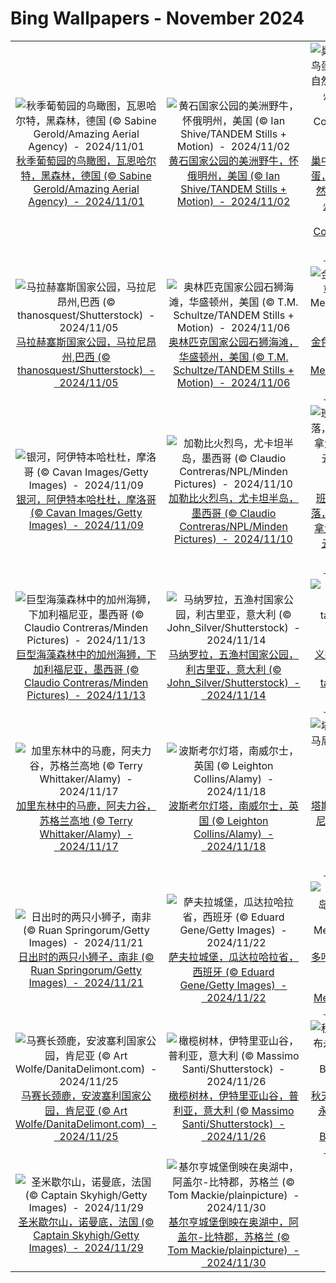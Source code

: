 # Bing Wallpapers - November 2024

| | | | |
|:-------------------------:|:-------------------------:|:-------------------------:|:-------------------------:|
| ![秋季葡萄园的鸟瞰图，瓦恩哈尔特，黑森林，德国 (© Sabine Gerold/Amazing Aerial Agency)  -  2024/11/01](https://cn.bing.com/th?id=OHR.VineyardsBlackForestFall_ZH-CN6767078591_UHD.jpg&w=480)[秋季葡萄园的鸟瞰图，瓦恩哈尔特，黑森林，德国 (© Sabine Gerold/Amazing Aerial Agency)  -  2024/11/01](https://cn.bing.com/th?id=OHR.VineyardsBlackForestFall_ZH-CN6767078591_UHD.jpg) | ![黄石国家公园的美洲野牛，怀俄明州，美国 (© Ian Shive/TANDEM Stills + Motion)  -  2024/11/02](https://cn.bing.com/th?id=OHR.BisonYellowstone_ZH-CN7320887379_UHD.jpg&w=480)[黄石国家公园的美洲野牛，怀俄明州，美国 (© Ian Shive/TANDEM Stills + Motion)  -  2024/11/02](https://cn.bing.com/th?id=OHR.BisonYellowstone_ZH-CN7320887379_UHD.jpg) | ![巢中的加勒比火烈鸟蛋，里奥拉加托斯自然保护区，尤卡坦州，墨西哥 (© Claudio Contreras/Minden Pictures)  -  2024/11/03](https://cn.bing.com/th?id=OHR.YucatanBiosphere_ZH-CN7442392453_UHD.jpg&w=480)[巢中的加勒比火烈鸟蛋，里奥拉加托斯自然保护区，尤卡坦州，墨西哥 (© Claudio Contreras/Minden Pictures)  -  2024/11/03](https://cn.bing.com/th?id=OHR.YucatanBiosphere_ZH-CN7442392453_UHD.jpg) | ![坎布里亚湖区，格拉斯米尔，英格兰 (© Thomas Molyneux/Getty Images)  -  2024/11/04](https://cn.bing.com/th?id=OHR.CumbriaAutumn_ZH-CN7697251216_UHD.jpg&w=480)[坎布里亚湖区，格拉斯米尔，英格兰 (© Thomas Molyneux/Getty Images)  -  2024/11/04](https://cn.bing.com/th?id=OHR.CumbriaAutumn_ZH-CN7697251216_UHD.jpg) |
| ![马拉赫塞斯国家公园，马拉尼昂州,巴西 (© thanosquest/Shutterstock)  -  2024/11/05](https://cn.bing.com/th?id=OHR.LencoisMaranhao_ZH-CN8194406488_UHD.jpg&w=480)[马拉赫塞斯国家公园，马拉尼昂州,巴西 (© thanosquest/Shutterstock)  -  2024/11/05](https://cn.bing.com/th?id=OHR.LencoisMaranhao_ZH-CN8194406488_UHD.jpg) | ![奥林匹克国家公园石狮海滩，华盛顿州，美国 (© T.M. Schultze/TANDEM Stills + Motion)  -  2024/11/06](https://cn.bing.com/th?id=OHR.ShiShiBeach_ZH-CN8685799566_UHD.jpg&w=480)[奥林匹克国家公园石狮海滩，华盛顿州，美国 (© T.M. Schultze/TANDEM Stills + Motion)  -  2024/11/06](https://cn.bing.com/th?id=OHR.ShiShiBeach_ZH-CN8685799566_UHD.jpg) | ![金色的松树，坝上草原，中国 (© MelindaChan/Getty Images)  -  2024/11/07](https://cn.bing.com/th?id=OHR.LiDong2024_ZH-CN9944723194_UHD.jpg&w=480)[金色的松树，坝上草原，中国 (© MelindaChan/Getty Images)  -  2024/11/07](https://cn.bing.com/th?id=OHR.LiDong2024_ZH-CN9944723194_UHD.jpg) | ![冰岛冰川河流鸟瞰图 (© rybarmarekk/Shutterstock)  -  2024/11/08](https://cn.bing.com/th?id=OHR.GlacialRivers_ZH-CN0260507556_UHD.jpg&w=480)[冰岛冰川河流鸟瞰图 (© rybarmarekk/Shutterstock)  -  2024/11/08](https://cn.bing.com/th?id=OHR.GlacialRivers_ZH-CN0260507556_UHD.jpg) |
| ![银河，阿伊特本哈杜杜，摩洛哥 (© Cavan Images/Getty Images)  -  2024/11/09](https://cn.bing.com/th?id=OHR.MoroccoMilkyWay_ZH-CN3544344290_UHD.jpg&w=480)[银河，阿伊特本哈杜杜，摩洛哥 (© Cavan Images/Getty Images)  -  2024/11/09](https://cn.bing.com/th?id=OHR.MoroccoMilkyWay_ZH-CN3544344290_UHD.jpg) | ![加勒比火烈鸟，尤卡坦半岛，墨西哥 (© Claudio Contreras/NPL/Minden Pictures)  -  2024/11/10](https://cn.bing.com/th?id=OHR.YucatanFlamingos_ZH-CN0721673752_UHD.jpg&w=480)[加勒比火烈鸟，尤卡坦半岛，墨西哥 (© Claudio Contreras/NPL/Minden Pictures)  -  2024/11/10](https://cn.bing.com/th?id=OHR.YucatanFlamingos_ZH-CN0721673752_UHD.jpg) | ![班夫国家公园的日落，阿尔伯塔省，加拿大 (© fywPhoto 云卷云舒/Getty Images)  -  2024/11/11](https://cn.bing.com/th?id=OHR.Banff24_ZH-CN1156176817_UHD.jpg&w=480)[班夫国家公园的日落，阿尔伯塔省，加拿大 (© fywPhoto 云卷云舒/Getty Images)  -  2024/11/11](https://cn.bing.com/th?id=OHR.Banff24_ZH-CN1156176817_UHD.jpg) | ![透过海湾拱门看到双拱门，拱门国家公园，犹他州，美国 (© Jeff Foott/Minden Pictures)  -  2024/11/12](https://cn.bing.com/th?id=OHR.CoveArch_ZH-CN1281140578_UHD.jpg&w=480)[透过海湾拱门看到双拱门，拱门国家公园，犹他州，美国 (© Jeff Foott/Minden Pictures)  -  2024/11/12](https://cn.bing.com/th?id=OHR.CoveArch_ZH-CN1281140578_UHD.jpg) |
| ![巨型海藻森林中的加州海狮，下加利福尼亚，墨西哥 (© Claudio Contreras/Minden Pictures)  -  2024/11/13](https://cn.bing.com/th?id=OHR.KelpForest_ZH-CN2357269491_UHD.jpg&w=480)[巨型海藻森林中的加州海狮，下加利福尼亚，墨西哥 (© Claudio Contreras/Minden Pictures)  -  2024/11/13](https://cn.bing.com/th?id=OHR.KelpForest_ZH-CN2357269491_UHD.jpg) | ![马纳罗拉，五渔村国家公园，利古里亚，意大利 (© John_Silver/Shutterstock)  -  2024/11/14](https://cn.bing.com/th?id=OHR.ManarolaItaly_ZH-CN2837915120_UHD.jpg&w=480)[马纳罗拉，五渔村国家公园，利古里亚，意大利 (© John_Silver/Shutterstock)  -  2024/11/14](https://cn.bing.com/th?id=OHR.ManarolaItaly_ZH-CN2837915120_UHD.jpg) | ![义蓬灯节 ，清迈，泰国 (© tampatra/Getty Images)  -  2024/11/15](https://cn.bing.com/th?id=OHR.YiPengLanterns_ZH-CN5613043353_UHD.jpg&w=480)[义蓬灯节 ，清迈，泰国 (© tampatra/Getty Images)  -  2024/11/15](https://cn.bing.com/th?id=OHR.YiPengLanterns_ZH-CN5613043353_UHD.jpg) | ![瓦登海沿岸，莫德加特附近，弗里斯兰，荷兰 (© Ron ter Burg/Minden Pictures)  -  2024/11/16](https://cn.bing.com/th?id=OHR.FrieslandNetherlands_ZH-CN5952456898_UHD.jpg&w=480)[瓦登海沿岸，莫德加特附近，弗里斯兰，荷兰 (© Ron ter Burg/Minden Pictures)  -  2024/11/16](https://cn.bing.com/th?id=OHR.FrieslandNetherlands_ZH-CN5952456898_UHD.jpg) |
| ![加里东林中的马鹿，阿夫力谷，苏格兰高地 (© Terry Whittaker/Alamy)  -  2024/11/17](https://cn.bing.com/th?id=OHR.RedStag_ZH-CN6403546321_UHD.jpg&w=480)[加里东林中的马鹿，阿夫力谷，苏格兰高地 (© Terry Whittaker/Alamy)  -  2024/11/17](https://cn.bing.com/th?id=OHR.RedStag_ZH-CN6403546321_UHD.jpg) | ![波斯考尔灯塔，南威尔士，英国 (© Leighton Collins/Alamy)  -  2024/11/18](https://cn.bing.com/th?id=OHR.PorthcawlLighthouse_ZH-CN6655235820_UHD.jpg&w=480)[波斯考尔灯塔，南威尔士，英国 (© Leighton Collins/Alamy)  -  2024/11/18](https://cn.bing.com/th?id=OHR.PorthcawlLighthouse_ZH-CN6655235820_UHD.jpg) | ![塔斯曼拱门，塔斯马尼亚州，澳大利亚 (© Gary Bell/Minden Pictures)  -  2024/11/19](https://cn.bing.com/th?id=OHR.TasmansArch_ZH-CN7062784426_UHD.jpg&w=480)[塔斯曼拱门，塔斯马尼亚州，澳大利亚 (© Gary Bell/Minden Pictures)  -  2024/11/19](https://cn.bing.com/th?id=OHR.TasmansArch_ZH-CN7062784426_UHD.jpg) | ![皮埃尔桥，波尔多，法国 (© SergiyN/Getty Images)  -  2024/11/20](https://cn.bing.com/th?id=OHR.PontBordeaux_ZH-CN7656263575_UHD.jpg&w=480)[皮埃尔桥，波尔多，法国 (© SergiyN/Getty Images)  -  2024/11/20](https://cn.bing.com/th?id=OHR.PontBordeaux_ZH-CN7656263575_UHD.jpg) |
| ![日出时的两只小狮子，南非 (© Ruan Springorum/Getty Images)  -  2024/11/21](https://cn.bing.com/th?id=OHR.LionCubs_ZH-CN8538754038_UHD.jpg&w=480)[日出时的两只小狮子，南非 (© Ruan Springorum/Getty Images)  -  2024/11/21](https://cn.bing.com/th?id=OHR.LionCubs_ZH-CN8538754038_UHD.jpg) | ![萨夫拉城堡，瓜达拉哈拉省，西班牙 (© Eduard Gene/Getty Images)  -  2024/11/22](https://cn.bing.com/th?id=OHR.ZafraCastle_ZH-CN8791148758_UHD.jpg&w=480)[萨夫拉城堡，瓜达拉哈拉省，西班牙 (© Eduard Gene/Getty Images)  -  2024/11/22](https://cn.bing.com/th?id=OHR.ZafraCastle_ZH-CN8791148758_UHD.jpg) | ![多叶芦荟，袋鼠岛，澳大利亚 (© Michael Melford/Alamy)  -  2024/11/23](https://cn.bing.com/th?id=OHR.FibonacciAloe_ZH-CN8974137481_UHD.jpg&w=480)[多叶芦荟，袋鼠岛，澳大利亚 (© Michael Melford/Alamy)  -  2024/11/23](https://cn.bing.com/th?id=OHR.FibonacciAloe_ZH-CN8974137481_UHD.jpg) | ![州立公园，索诺玛海岸，美国加利福尼亚州 (© Rachid Dahnoun/Tandem Stills + Motion)  -  2024/11/24](https://cn.bing.com/th?id=OHR.SonomaCoast_ZH-CN9187330701_UHD.jpg&w=480)[州立公园，索诺玛海岸，美国加利福尼亚州 (© Rachid Dahnoun/Tandem Stills + Motion)  -  2024/11/24](https://cn.bing.com/th?id=OHR.SonomaCoast_ZH-CN9187330701_UHD.jpg) |
| ![马赛长颈鹿，安波塞利国家公园，肯尼亚 (© Art Wolfe/DanitaDelimont.com)  -  2024/11/25](https://cn.bing.com/th?id=OHR.AmboseliGiraffes_ZH-CN9276085602_UHD.jpg&w=480)[马赛长颈鹿，安波塞利国家公园，肯尼亚 (© Art Wolfe/DanitaDelimont.com)  -  2024/11/25](https://cn.bing.com/th?id=OHR.AmboseliGiraffes_ZH-CN9276085602_UHD.jpg) | ![橄榄树林，伊特里亚山谷，普利亚，意大利 (© Massimo Santi/Shutterstock)  -  2024/11/26](https://cn.bing.com/th?id=OHR.TrulliGrove_ZH-CN9519400567_UHD.jpg&w=480)[橄榄树林，伊特里亚山谷，普利亚，意大利 (© Massimo Santi/Shutterstock)  -  2024/11/26](https://cn.bing.com/th?id=OHR.TrulliGrove_ZH-CN9519400567_UHD.jpg) | ![秋天的巨人之墓，布永市，比利时 (© David Briard/Getty)  -  2024/11/27](https://cn.bing.com/th?id=OHR.SemoisRiver_ZH-CN0801669014_UHD.jpg&w=480)[秋天的巨人之墓，布永市，比利时 (© David Briard/Getty)  -  2024/11/27](https://cn.bing.com/th?id=OHR.SemoisRiver_ZH-CN0801669014_UHD.jpg) | ![日落时分风暴渐渐消散，阿西尼博因山省立公园，加拿大 (© Jeff Lewis/TANDEM Stills + Motion)  -  2024/11/28](https://cn.bing.com/th?id=OHR.AssiniboineTS_ZH-CN9936042562_UHD.jpg&w=480)[日落时分风暴渐渐消散，阿西尼博因山省立公园，加拿大 (© Jeff Lewis/TANDEM Stills + Motion)  -  2024/11/28](https://cn.bing.com/th?id=OHR.AssiniboineTS_ZH-CN9936042562_UHD.jpg) |
| ![圣米歇尔山，诺曼底，法国 (© Captain Skyhigh/Getty Images)  -  2024/11/29](https://cn.bing.com/th?id=OHR.MtStMichel_ZH-CN1232662142_UHD.jpg&w=480)[圣米歇尔山，诺曼底，法国 (© Captain Skyhigh/Getty Images)  -  2024/11/29](https://cn.bing.com/th?id=OHR.MtStMichel_ZH-CN1232662142_UHD.jpg) | ![基尔亨城堡倒映在奥湖中，阿盖尔-比特郡，苏格兰 (© Tom Mackie/plainpicture)  -  2024/11/30](https://cn.bing.com/th?id=OHR.KilchurnAutumn_ZH-CN2547959725_UHD.jpg&w=480)[基尔亨城堡倒映在奥湖中，阿盖尔-比特郡，苏格兰 (© Tom Mackie/plainpicture)  -  2024/11/30](https://cn.bing.com/th?id=OHR.KilchurnAutumn_ZH-CN2547959725_UHD.jpg) |  |  |
